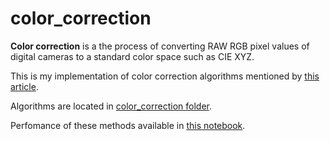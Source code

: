# color_correction
**Color correction** is a the process of converting RAW RGB pixel values of
digital cameras to a standard color space such as CIE XYZ.

This is my implementation of color correction algorithms mentioned by
[this article](https://www.mdpi.com/2313-433X/9/10/214).

Algorithms are located in [color_correction folder](color_correction/).

Perfomance of these methods available in [this notebook](results.ipynb).
